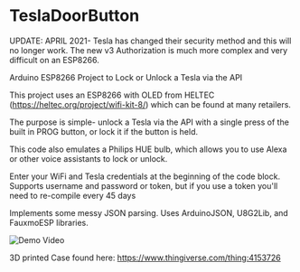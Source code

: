 # TeslaDoorButton

UPDATE: APRIL 2021- Tesla has changed their security method and this will no longer work. The new v3 Authorization is much more complex and very difficult on an ESP8266.

Arduino ESP8266 Project to Lock or Unlock a Tesla via the API

This project uses an ESP8266 with OLED from HELTEC (https://heltec.org/project/wifi-kit-8/) which can be found at many retailers.

The purpose is simple- unlock a Tesla via the API with a single press of the built in PROG button, or lock it if the button is held.

This code also emulates a Philips HUE bulb, which allows you to use Alexa or other voice assistants to lock or unlock.

Enter your WiFi and Tesla credentials at the beginning of the code block. Supports username and password or token, but if you use a
token you'll need to re-compile every 45 days

Implements some messy JSON parsing. Uses ArduinoJSON, U8G2Lib, and FauxmoESP libraries.

![Demo Video](https://github.com/ijord/TeslaDoorButton/blob/master/Demo%20Video.gif)

3D printed Case found here: https://www.thingiverse.com/thing:4153726
